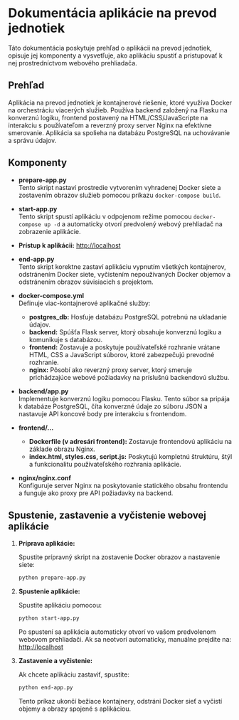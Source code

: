 # Dokumentácia aplikácie na prevod jednotiek

Táto dokumentácia poskytuje prehľad o aplikácii na prevod jednotiek, opisuje jej komponenty a vysvetľuje, ako aplikáciu spustiť a pristupovať k nej prostredníctvom webového prehliadača.

## Prehľad

Aplikácia na prevod jednotiek je kontajnerové riešenie, ktoré využíva Docker na orchestráciu viacerých služieb. Používa backend založený na Flasku na konverznú logiku, frontend postavený na HTML/CSS/JavaScripte na interakciu s používateľom a reverzný proxy server Nginx na efektívne smerovanie. Aplikácia sa spolieha na databázu PostgreSQL na uchovávanie a správu údajov.

## Komponenty

- **prepare-app.py**  
  Tento skript nastaví prostredie vytvorením vyhradenej Docker siete a zostavením obrazov služieb pomocou príkazu `docker-compose build`.

- **start-app.py**  
  Tento skript spustí aplikáciu v odpojenom režime pomocou `docker-compose up -d` a automaticky otvorí predvolený webový prehliadač na zobrazenie aplikácie.

- **Prístup k aplikácii:** [http://localhost](http://localhost)

- **end-app.py**  
  Tento skript korektne zastaví aplikáciu vypnutím všetkých kontajnerov, odstránením Docker siete, vyčistením nepoužívaných Docker objemov a odstránením obrazov súvisiacich s projektom.

- **docker-compose.yml**  
  Definuje viac-kontajnerové aplikačné služby:
  - **postgres_db:** Hosťuje databázu PostgreSQL potrebnú na ukladanie údajov.
  - **backend:** Spúšťa Flask server, ktorý obsahuje konverznú logiku a komunikuje s databázou.
  - **frontend:** Zostavuje a poskytuje používateľské rozhranie vrátane HTML, CSS a JavaScript súborov, ktoré zabezpečujú prevodné rozhranie.
  - **nginx:** Pôsobí ako reverzný proxy server, ktorý smeruje prichádzajúce webové požiadavky na príslušnú backendovú službu.

- **backend/app.py**  
  Implementuje konverznú logiku pomocou Flasku. Tento súbor sa pripája k databáze PostgreSQL, číta konverzné údaje zo súboru JSON a nastavuje API koncové body pre interakciu s frontendom.

- **frontend/...**  
  - **Dockerfile (v adresári frontend):** Zostavuje frontendovú aplikáciu na základe obrazu Nginx.
  - **index.html, styles.css, script.js:** Poskytujú kompletnú štruktúru, štýl a funkcionalitu používateľského rozhrania aplikácie.

- **nginx/nginx.conf**  
  Konfiguruje server Nginx na poskytovanie statického obsahu frontendu a funguje ako proxy pre API požiadavky na backend.

## Spustenie, zastavenie a vyčistenie webovej aplikácie

1. **Príprava aplikácie:**

   Spustite prípravný skript na zostavenie Docker obrazov a nastavenie siete:
   ```bash
   python prepare-app.py
   ```

2. **Spustenie aplikácie:**

   Spustite aplikáciu pomocou:
   ```bash
   python start-app.py
   ```
   Po spustení sa aplikácia automaticky otvorí vo vašom predvolenom webovom prehliadači. Ak sa neotvorí automaticky, manuálne prejdite na: [http://localhost](http://localhost)

3. **Zastavenie a vyčistenie:**

   Ak chcete aplikáciu zastaviť, spustite:
   ```bash
   python end-app.py
   ```
   Tento príkaz ukončí bežiace kontajnery, odstráni Docker sieť a vyčistí objemy a obrazy spojené s aplikáciou.

